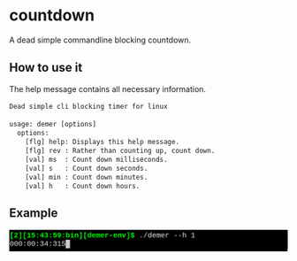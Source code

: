# countdown
A dead simple commandline blocking countdown.

## How to use it
The help message contains all necessary information.
```
Dead simple cli blocking timer for linux

usage: demer [options]
  options:
    [flg] help: Displays this help message.
    [flg] rev : Rather than counting up, count down.
    [val] ms  : Count down milliseconds.
    [val] s   : Count down seconds.
    [val] min : Count down minutes.
    [val] h   : Count down hours.
```

## Example
![example pic](./images/example.png)
